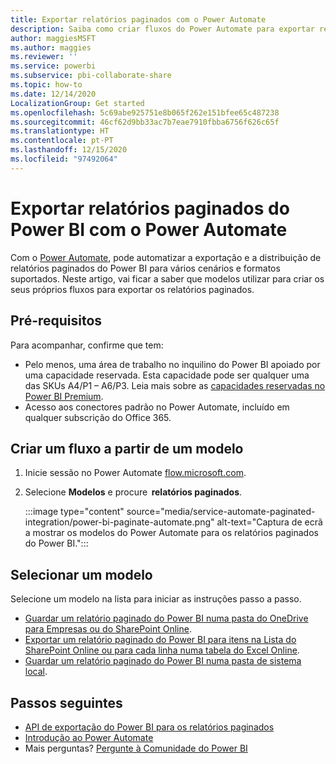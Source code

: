 ```yaml
---
title: Exportar relatórios paginados com o Power Automate
description: Saiba como criar fluxos do Power Automate para exportar relatórios paginados do Power BI.
author: maggiesMSFT
ms.author: maggies
ms.reviewer: ''
ms.service: powerbi
ms.subservice: pbi-collaborate-share
ms.topic: how-to
ms.date: 12/14/2020
LocalizationGroup: Get started
ms.openlocfilehash: 5c69abe925751e8b065f262e151bfee65c487238
ms.sourcegitcommit: 46cf62d9bb33ac7b7eae7910fbba6756f626c65f
ms.translationtype: HT
ms.contentlocale: pt-PT
ms.lasthandoff: 12/15/2020
ms.locfileid: "97492064"
---
```

# <a name="export-power-bi-paginated-reports-with-power-automate"></a>Exportar relatórios paginados do Power BI com o Power Automate

Com o [Power Automate](/power-automate/getting-started), pode automatizar a exportação e a distribuição de relatórios paginados do Power BI para vários cenários e formatos suportados. Neste artigo, vai ficar a saber que modelos utilizar para criar os seus próprios fluxos para exportar os relatórios paginados.  

## <a name="prerequisites"></a>Pré-requisitos  

Para acompanhar, confirme que tem:

- Pelo menos, uma área de trabalho no inquilino do Power BI apoiado por uma capacidade reservada. Esta capacidade pode ser qualquer uma das SKUs A4/P1 – A6/P3. Leia mais sobre as [capacidades reservadas no Power BI Premium](../admin/service-premium-what-is.md).
- Acesso aos conectores padrão no Power Automate, incluído em qualquer subscrição do Office 365.

## <a name="create-a-flow-from-a-template"></a>Criar um fluxo a partir de um modelo 

1. Inicie sessão no Power Automate [flow.microsoft.com](https://flow.microsoft.com/). 
1. Selecione **Modelos** e procure  **relatórios paginados**. 

    :::image type="content" source="media/service-automate-paginated-integration/power-bi-paginate-automate.png" alt-text="Captura de ecrã a mostrar os modelos do Power Automate para os relatórios paginados do Power BI.":::

## <a name="select-a-template"></a>Selecionar um modelo 

Selecione um modelo na lista para iniciar as instruções passo a passo.  

- [Guardar um relatório paginado do Power BI numa pasta do OneDrive para Empresas ou do SharePoint Online](service-automate-paginated-onedrive-sharepoint.md).  
- [Exportar um relatório paginado do Power BI para itens na Lista do SharePoint Online ou para cada linha numa tabela do Excel Online](service-automate-paginated-excel-sharepoint-list.md).
- [Guardar um relatório paginado do Power BI numa pasta de sistema local](service-automate-paginated-local-file.md).

## <a name="next-steps"></a>Passos seguintes

- [API de exportação do Power BI para os relatórios paginados](../developer/embedded/export-paginated-report.md)
- [Introdução ao Power Automate](/power-automate/getting-started/)
- Mais perguntas? [Pergunte à Comunidade do Power BI](https://community.powerbi.com/)
